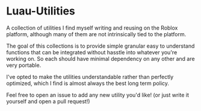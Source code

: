 # Luau-Utilities
A collection of utilities I find myself writing and reusing on the Roblox platform, although many of them are not intrinsically tied to the platform.

The goal of this collections is to provide simple granular easy to understand functions that can be integrated without hasstle into whatever you're working on. So each should have minimal dependency on any other and are very portable.

I've opted to make the utilities understandable rather than perfectly optimized, which I find is almost always the best long term policy.

Feel free to open an issue to add any new utility you'd like! (or just write it yourself and open a pull request!)
